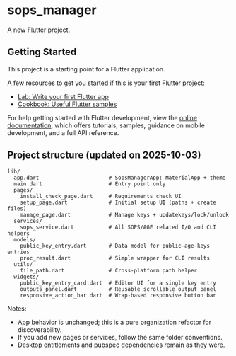 # sops_manager

A new Flutter project.

## Getting Started

This project is a starting point for a Flutter application.

A few resources to get you started if this is your first Flutter project:

- [Lab: Write your first Flutter app](https://docs.flutter.dev/get-started/codelab)
- [Cookbook: Useful Flutter samples](https://docs.flutter.dev/cookbook)

For help getting started with Flutter development, view the
[online documentation](https://docs.flutter.dev/), which offers tutorials,
samples, guidance on mobile development, and a full API reference.


## Project structure (updated on 2025-10-03)

```
lib/
  app.dart                      # SopsManagerApp: MaterialApp + theme
  main.dart                     # Entry point only
  pages/
    install_check_page.dart     # Requirements check UI
    setup_page.dart             # Initial setup UI (paths + create files)
    manage_page.dart            # Manage keys + updatekeys/lock/unlock
  services/
    sops_service.dart           # All SOPS/AGE related I/O and CLI helpers
  models/
    public_key_entry.dart       # Data model for public-age-keys entries
    proc_result.dart            # Simple wrapper for CLI results
  utils/
    file_path.dart              # Cross‑platform path helper
  widgets/
    public_key_entry_card.dart  # Editor UI for a single key entry
    outputs_panel.dart          # Reusable scrollable output panel
    responsive_action_bar.dart  # Wrap-based responsive button bar
```

Notes:
- App behavior is unchanged; this is a pure organization refactor for discoverability.
- If you add new pages or services, follow the same folder conventions.
- Desktop entitlements and pubspec dependencies remain as they were.
